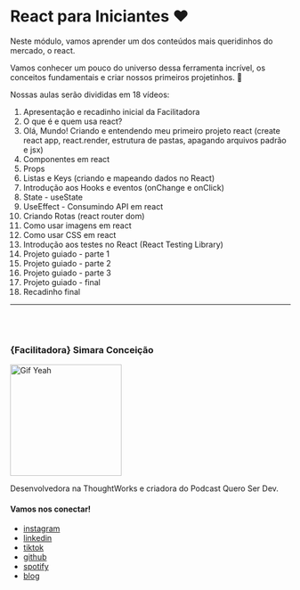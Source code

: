 # React para Iniciantes ❤️

Neste módulo, vamos aprender um dos conteúdos mais queridinhos do mercado, o react. 

Vamos conhecer um pouco do universo dessa ferramenta incrível, os conceitos fundamentais e criar nossos primeiros projetinhos. 🚀

Nossas aulas serão divididas em 18 vídeos:

1) Apresentação e recadinho inicial da Facilitadora
2) O que é e quem usa react?
3) Olá, Mundo! Criando e entendendo meu primeiro projeto react (create react app, react.render, estrutura de pastas, apagando arquivos padrão e jsx)
4) Componentes em react
5) Props
6) Listas e Keys (criando e mapeando dados no React)
7) Introdução aos Hooks e eventos (onChange e onClick)
8) State - useState
9) UseEffect - Consumindo API em react
10) Criando Rotas (react router dom)
11) Como usar imagens em react
12) Como usar CSS em react
13) Introdução aos testes no React (React Testing Library)<br>
14) Projeto guiado - parte 1 <br>
15) Projeto guiado - parte 2 <br>
16) Projeto guiado - parte 3 <br>
17) Projeto guiado - final
18) Recadinho final

---
<br><br>

### {Facilitadora} Simara Conceição

  <img src="https://media.giphy.com/media/efhcZv18NpQDyRsaYa/giphy.gif" alt="Gif Yeah" width="200">

Desenvolvedora na ThoughtWorks e criadora do Podcast Quero Ser Dev.

#### Vamos nos conectar!
- [instagram](https://www.instagram.com/simara_conceicao)
- [linkedin](https://www.linkedin.com/in/simaraconceicao/)
- [tiktok](https://www.tiktok.com/@simaraconceicao?)
- [github](https://github.com/simaraconceicao)
- [spotify](https://open.spotify.com/show/59vCz4TY6tPHXW26qJknh3)
- [blog](https://simaraconceicao.com)
